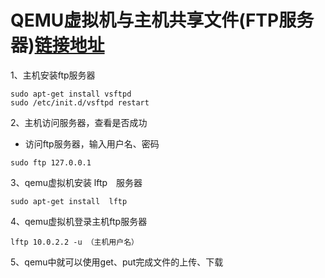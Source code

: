 # QEMU虚拟机与主机共享文件(FTP服务器)[链接地址](https://blog.csdn.net/WMX843230304WMX/article/details/102640150)
1、主机安装ftp服务器
```
sudo apt-get install vsftpd
sudo /etc/init.d/vsftpd restart
```
2、主机访问服务器，查看是否成功<br>
   * 访问ftp服务器，输入用户名、密码
```
sudo ftp 127.0.0.1

```
3、qemu虚拟机安装 lftp　服务器
```
sudo apt-get install  lftp

```
4、qemu虚拟机登录主机ftp服务器
```
lftp 10.0.2.2 -u （主机用户名）
```
5、qemu中就可以使用get、put完成文件的上传、下载
